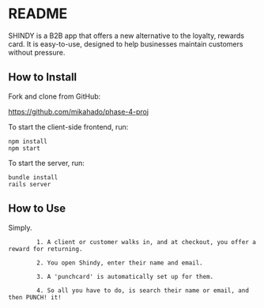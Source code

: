 # README

SHINDY is a B2B app that offers a new alternative to the loyalty, rewards card. It is easy-to-use, designed to help businesses maintain customers without pressure. 

## How to Install

Fork and clone from GitHub: 

https://github.com/mikahado/phase-4-proj

To start the client-side frontend, run:  

~~~
npm install
npm start
~~~

To start the server, run:

~~~
bundle install
rails server 
~~~

## How to Use

Simply. 
     
            1. A client or customer walks in, and at checkout, you offer a reward for returning.

            2. You open Shindy, enter their name and email. 

            3. A 'punchcard' is automatically set up for them. 
            
            4. So all you have to do, is search their name or email, and then PUNCH! it!
